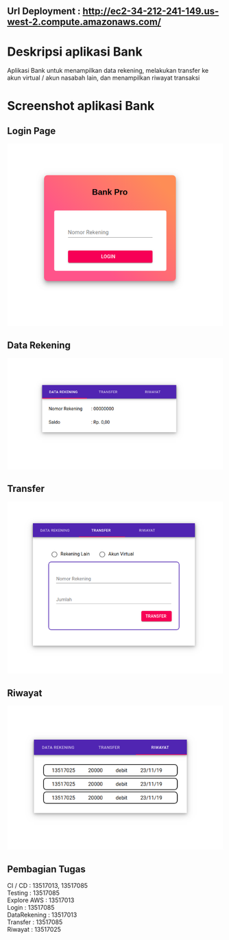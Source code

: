 ## Url Deployment : http://ec2-34-212-241-149.us-west-2.compute.amazonaws.com/

# Deskripsi aplikasi Bank
Aplikasi Bank untuk menampilkan data rekening, melakukan transfer ke akun virtual / akun nasabah lain, dan menampilkan riwayat transaksi

# Screenshot aplikasi Bank

## Login Page
![](imgReadme/login.png)

## Data Rekening
![](imgReadme/datarekening.png)

## Transfer
![](imgReadme/transfer.png)

## Riwayat
![](imgReadme/riwayat.png)

## Pembagian Tugas
CI / CD : 13517013, 13517085 <br>
Testing : 13517085 <br>
Explore AWS : 13517013 <br>
Login : 13517085 <br>
DataRekening : 13517013 <br>
Transfer : 13517085 <br>
Riwayat : 13517025 <br>